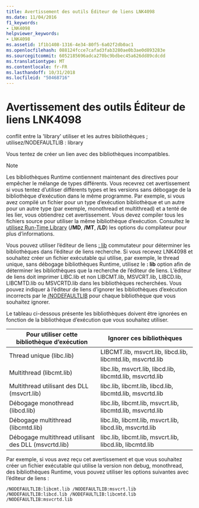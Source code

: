 ```yaml
---
title: Avertissement des outils Éditeur de liens LNK4098
ms.date: 11/04/2016
f1_keywords:
- LNK4098
helpviewer_keywords:
- LNK4098
ms.assetid: 1f1b1408-1316-4e34-80f5-6a02f2db0ac1
ms.openlocfilehash: 088124fcce7cafad3fab3280ae0b3ae0d893283e
ms.sourcegitcommit: 6052185696adca270bc9bdbec45a626dd89cdcdd
ms.translationtype: MT
ms.contentlocale: fr-FR
ms.lasthandoff: 10/31/2018
ms.locfileid: "50468716"
---
```

# <a name="linker-tools-warning-lnk4098"></a>Avertissement des outils Éditeur de liens LNK4098

conflit entre la 'library' utiliser et les autres bibliothèques ; utilisez/NODEFAULTLIB : library

Vous tentez de créer un lien avec des bibliothèques incompatibles.

> [!NOTE]
>  Les bibliothèques Runtime contiennent maintenant des directives pour empêcher le mélange de types différents. Vous recevrez cet avertissement si vous tentez d’utiliser différents types et les versions sans débogage de la bibliothèque d’exécution dans le même programme. Par exemple, si vous avez compilé un fichier pour un type d’exécution bibliothèque et un autre pour un autre type (par exemple, monothread et multithread) et a tenté de les lier, vous obtiendrez cet avertissement. Vous devez compiler tous les fichiers source pour utiliser la même bibliothèque d’exécution. Consultez le [utilisez Run-Time Library](../../build/reference/md-mt-ld-use-run-time-library.md) (**/MD**, **/MT**, **/LD**) les options du compilateur pour plus d’informations.

Vous pouvez utiliser l’éditeur de liens [: lib](../../build/reference/verbose-print-progress-messages.md) commutateur pour déterminer les bibliothèques dans l’éditeur de liens recherche. Si vous recevez LNK4098 et souhaitez créer un fichier exécutable qui utilise, par exemple, le thread unique, sans débogage bibliothèques Runtime, utilisez le **: lib** option afin de déterminer les bibliothèques que la recherche de l’éditeur de liens. L’éditeur de liens doit imprimer LIBC.lib et non LIBCMT.lib, MSVCRT.lib, LIBCD.lib, LIBCMTD.lib ou MSVCRTD.lib dans les bibliothèques recherchées. Vous pouvez indiquer à l’éditeur de liens d’ignorer les bibliothèques d’exécution incorrects par le [/NODEFAULTLIB](../../build/reference/nodefaultlib-ignore-libraries.md) pour chaque bibliothèque que vous souhaitez ignorer.

Le tableau ci-dessous présente les bibliothèques doivent être ignorées en fonction de la bibliothèque d’exécution que vous souhaitez utiliser.

|Pour utiliser cette bibliothèque d’exécution|Ignorer ces bibliothèques|
|-----------------------------------|----------------------------|
|Thread unique (libc.lib)|LIBCMT.lib, msvcrt.lib, libcd.lib, libcmtd.lib, msvcrtd.lib|
|Multithread (libcmt.lib)|libc.lib, msvcrt.lib, libcd.lib, libcmtd.lib, msvcrtd.lib|
|Multithread utilisant des DLL (msvcrt.lib)|libc.lib, libcmt.lib, libcd.lib, libcmtd.lib, msvcrtd.lib|
|Débogage monothread (libcd.lib)|libc.lib, libcmt.lib, msvcrt.lib, libcmtd.lib, msvcrtd.lib|
|Débogage multithread (libcmtd.lib)|libc.lib, libcmt.lib, msvcrt.lib, libcd.lib, msvcrtd.lib|
|Débogage multithread utilisant des DLL (msvcrtd.lib)|libc.lib, libcmt.lib, msvcrt.lib, libcd.lib, libcmtd.lib|

Par exemple, si vous avez reçu cet avertissement et que vous souhaitez créer un fichier exécutable qui utilise la version non debug, monothread, des bibliothèques Runtime, vous pouvez utiliser les options suivantes avec l’éditeur de liens :

```
/NODEFAULTLIB:libcmt.lib /NODEFAULTLIB:msvcrt.lib /NODEFAULTLIB:libcd.lib /NODEFAULTLIB:libcmtd.lib /NODEFAULTLIB:msvcrtd.lib
```